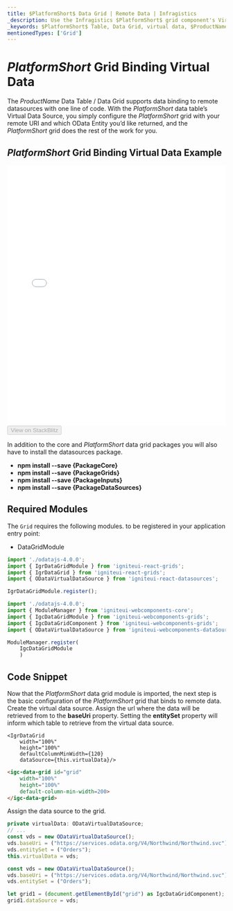 ```yaml
---
title: $PlatformShort$ Data Grid | Remote Data | Infragistics
_description: Use the Infragistics $PlatformShort$ grid component's Virtual Data Source to bind remote data. View $ProductName$ table tutorials!
_keywords: $PlatformShort$ Table, Data Grid, virtual data, $ProductName$, Infragistics, data binding
mentionedTypes: ['Grid']
---
```

# $PlatformShort$ Grid Binding Virtual Data

The $ProductName$ Data Table / Data Grid supports data binding to remote datasources with one line of code.  With the $PlatformShort$ data table’s Virtual Data Source, you simply configure the $PlatformShort$ grid with your remote URI and which OData Entity you’d like returned, and the $PlatformShort$ grid does the rest of the work for you.

## $PlatformShort$ Grid Binding Virtual Data Example

<div class="sample-container loading" style="height: 600px">
    <iframe id="data-grid-binding-remote-data-iframe" src='{environment:demosBaseUrl}/grids/data-grid-binding-remote-data' width="100%" height="100%" seamless frameBorder="0" onload="onXPlatSampleIframeContentLoaded(this);" alt="$PlatformShort$ Grid Binding Virtual Data Example"></iframe>
</div>
<div>
    <button data-localize="stackblitz" disabled class="stackblitz-btn"   data-iframe-id="data-grid-binding-remote-data-iframe" data-demos-base-url="{environment:demosBaseUrl}">View on StackBlitz
    </button>
</div>
<sample-button src="grids/data-grid/binding-remote-data"></sample-button>

<div class="divider--half"></div>



<!-- Angular, React, WebComponents -->
In addition to the core and $PlatformShort$ data grid packages you will also have to install the datasources package.

- **npm install --save {PackageCore}**
- **npm install --save {PackageGrids}**
- **npm install --save {PackageInputs}**
- **npm install --save {PackageDataSources}**

<!-- end: Angular, React, WebComponents -->

## Required Modules

The `Grid` requires the following modules<!-- Angular, React, WebComponents -->.<!-- end: Angular, React, WebComponents --><!-- Blazor --> to be registered in your application entry point:

* DataGridModule
<!-- end: Blazor -->

```ts
import './odatajs-4.0.0';
import { IgrDataGridModule } from 'igniteui-react-grids';
import { IgrDataGrid } from 'igniteui-react-grids';
import { ODataVirtualDataSource } from 'igniteui-react-datasources';

IgrDataGridModule.register();
```

```ts
import './odatajs-4.0.0';
import { ModuleManager } from 'igniteui-webcomponents-core';
import { IgcDataGridModule } from 'igniteui-webcomponents-grids';
import { IgcDataGridComponent } from 'igniteui-webcomponents-grids';
import { ODataVirtualDataSource } from 'igniteui-webcomponents-dataSource';

ModuleManager.register(
    IgcDataGridModule
    )

```

<div class="divider--half"></div>

## Code Snippet

Now that the $PlatformShort$ data grid module is imported, the next step is the basic configuration of the $PlatformShort$ grid that binds to remote data. Create the virtual data source. Assign the url where the data will be retrieved from to the <b>baseUri</b> property. Setting the <b>entitySet</b> property will inform which table to retrieve from the virtual data source.

```tsx
<IgrDataGrid
    width="100%"
    height="100%"
    defaultColumnMinWidth={120}
    dataSource={this.virtualData}/>
```

```html
<igc-data-grid id="grid"
    width="100%"
    height="100%"
    default-column-min-width=200>
</igc-data-grid>
```

Assign the data source to the grid.

```ts
private virtualData: ODataVirtualDataSource;
// ...
const vds = new ODataVirtualDataSource();
vds.baseUri = ("https://services.odata.org/V4/Northwind/Northwind.svc");
vds.entitySet = ("Orders");
this.virtualData = vds;
```

```ts
const vds = new ODataVirtualDataSource();
vds.baseUri = ("https://services.odata.org/V4/Northwind/Northwind.svc");
vds.entitySet = ("Orders");

let grid1 = (document.getElementById("grid") as IgcDataGridComponent);
grid1.dataSource = vds;
```